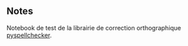 ## Notes

Notebook de test de la librairie de correction orthographique [pyspellchecker](https://github.com/barrust/pyspellchecker).
